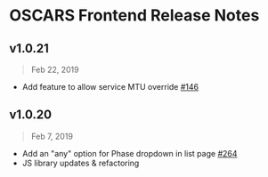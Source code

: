 # OSCARS Frontend Release Notes

## v1.0.21

> Feb 22, 2019

- Add feature to allow service MTU override [#146](https://github.com/esnet/oscars-newtech/issues/146)

## v1.0.20

> Feb 7, 2019

- Add an "any" option for Phase dropdown in list page [#264](https://github.com/esnet/oscars-newtech/issues/264)
- JS library updates & refactoring
